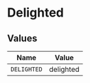 # Delighted


## Values

| Name        | Value       |
| ----------- | ----------- |
| `DELIGHTED` | delighted   |